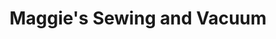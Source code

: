 ---
title: "Maggie's Sewing and Vacuum"
url: /fort-collins/maggies-sewing-and-vacuum/
shop: sewing
---